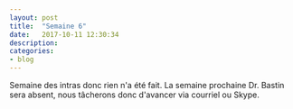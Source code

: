 ```yaml
---
layout: post
title:  "Semaine 6"
date:   2017-10-11 12:30:34
description:
categories:
- blog
---
```


Semaine des intras donc rien n'a été fait. La semaine prochaine Dr. Bastin sera absent, nous tâcherons donc d'avancer via courriel ou Skype.
